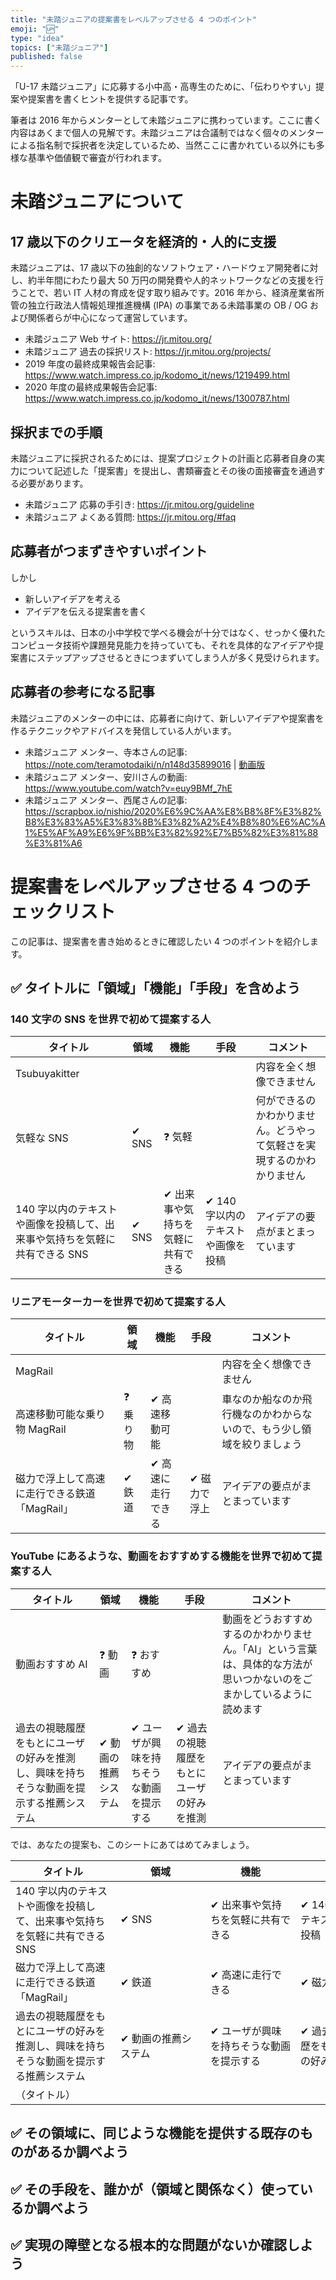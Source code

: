 ```yaml
---
title: "未踏ジュニアの提案書をレベルアップさせる 4 つのポイント"
emoji: "🆙"
type: "idea"
topics: ["未踏ジュニア"]
published: false
---
```


「U-17 未踏ジュニア」に応募する小中高・高専生のために、「伝わりやすい」提案や提案書を書くヒントを提供する記事です。

筆者は 2016 年からメンターとして未踏ジュニアに携わっています。ここに書く内容はあくまで個人の見解です。未踏ジュニアは合議制ではなく個々のメンターによる指名制で採択者を決定しているため、当然ここに書かれている以外にも多様な基準や価値観で審査が行われます。

# 未踏ジュニアについて

## 17 歳以下のクリエータを経済的・人的に支援

未踏ジュニアは、17 歳以下の独創的なソフトウェア・ハードウェア開発者に対し、約半年間にわたり最大 50 万円の開発費や人的ネットワークなどの支援を行うことで、若い IT 人材の育成を促す取り組みです。2016 年から、経済産業省所管の独立行政法人情報処理推進機構 (IPA) の事業である未踏事業の OB / OG および関係者らが中心になって運営しています。

- 未踏ジュニア Web サイト: https://jr.mitou.org/
- 未踏ジュニア 過去の採択リスト: https://jr.mitou.org/projects/
- 2019 年度の最終成果報告会記事: https://www.watch.impress.co.jp/kodomo_it/news/1219499.html
- 2020 年度の最終成果報告会記事: https://www.watch.impress.co.jp/kodomo_it/news/1300787.html

## 採択までの手順

未踏ジュニアに採択されるためには、提案プロジェクトの計画と応募者自身の実力について記述した「提案書」を提出し、書類審査とその後の面接審査を通過する必要があります。

- 未踏ジュニア 応募の手引き: https://jr.mitou.org/guideline
- 未踏ジュニア よくある質問: https://jr.mitou.org/#faq

## 応募者がつまずきやすいポイント

しかし
- 新しいアイデアを考える
- アイデアを伝える提案書を書く

というスキルは、日本の小中学校で学べる機会が十分ではなく、せっかく優れたコンピュータ技術や課題発見能力を持っていても、それを具体的なアイデアや提案書にステップアップさせるときにつまずいてしまう人が多く見受けられます。

## 応募者の参考になる記事

未踏ジュニアのメンターの中には、応募者に向けて、新しいアイデアや提案書を作るテクニックやアドバイスを発信している人がいます。

- 未踏ジュニア メンター、寺本さんの記事: https://note.com/teramotodaiki/n/n148d35899016 | [動画版](https://www.youtube.com/watch?v=VG-nOzTgW2M)
- 未踏ジュニア メンター、安川さんの動画: https://www.youtube.com/watch?v=euy9BMf_7hE
- 未踏ジュニア メンター、西尾さんの記事: https://scrapbox.io/nishio/2020%E6%9C%AA%E8%B8%8F%E3%82%B8%E3%83%A5%E3%83%8B%E3%82%A2%E4%B8%80%E6%AC%A1%E5%AF%A9%E6%9F%BB%E3%82%92%E7%B5%82%E3%81%88%E3%81%A6

# 提案書をレベルアップさせる 4 つのチェックリスト

この記事は、提案書を書き始めるときに確認したい 4 つのポイントを紹介します。

## ✅ タイトルに「領域」「機能」「手段」を含めよう

### 140 文字の SNS を世界で初めて提案する人 

|  タイトル  |  領域  |  機能  |  手段  |  コメント  |
|--|--|--|--|--|
|Tsubuyakitter|  |  |  |内容を全く想像できません|
|気軽な SNS|✔ SNS|❓ 気軽|  |何ができるのかわかりません。どうやって気軽さを実現するのかわかりません|
|140 字以内のテキストや画像を投稿して、出来事や気持ちを気軽に共有できる SNS|✔ SNS|✔ 出来事や気持ちを気軽に共有できる|✔ 140 字以内のテキストや画像を投稿|アイデアの要点がまとまっています| 


### リニアモーターカーを世界で初めて提案する人 

|  タイトル  |  領域  |  機能  |  手段  |  コメント  |
|--|--|--|--|--|
|MagRail|  |  |  |内容を全く想像できません|
|高速移動可能な乗り物 MagRail|❓ 乗り物|✔ 高速移動可能|  |車なのか船なのか飛行機なのかわからないので、もう少し領域を絞りましょう|
|磁力で浮上して高速に走行できる鉄道「MagRail」|✔ 鉄道|✔ 高速に走行できる|✔ 磁力で浮上|アイデアの要点がまとまっています| 


### YouTube にあるような、動画をおすすめする機能を世界で初めて提案する人

|  タイトル  |  領域  |  機能  |  手段  |  コメント  |
|--|--|--|--|--|
|動画おすすめ AI|❓ 動画|❓ おすすめ|  |動画をどうおすすめするのかわかりません。「AI」という言葉は、具体的な方法が思いつかないのをごまかしているように読めます|
|過去の視聴履歴をもとにユーザの好みを推測し、興味を持ちそうな動画を提示する推薦システム|✔ 動画の推薦システム|✔ ユーザが興味を持ちそうな動画を提示する|✔ 過去の視聴履歴をもとにユーザの好みを推測|アイデアの要点がまとまっています| 

では、あなたの提案も、このシートにあてはめてみましょう。

|  タイトル  |  領域  |  機能  |  手段  |
|--|--|--|--|
|140 字以内のテキストや画像を投稿して、出来事や気持ちを気軽に共有できる SNS|✔ SNS|✔ 出来事や気持ちを気軽に共有できる|✔ 140 字以内のテキストや画像を投稿|
|磁力で浮上して高速に走行できる鉄道「MagRail」|✔ 鉄道|✔ 高速に走行できる|✔ 磁力で浮上|
|過去の視聴履歴をもとにユーザの好みを推測し、興味を持ちそうな動画を提示する推薦システム|✔ 動画の推薦システム|✔ ユーザが興味を持ちそうな動画を提示する|✔ 過去の視聴履歴をもとにユーザの好みを推測|
|（タイトル）　　　　　　　　|　　　　　　　　|　　　　　　　　|　　　　　　　　|


## ✅ その領域に、同じような機能を提供する既存のものがあるか調べよう


## ✅ その手段を、誰かが（領域と関係なく）使っているか調べよう


## ✅ 実現の障壁となる根本的な問題がないか確認しよう



